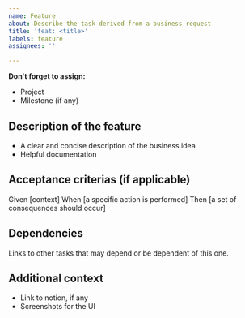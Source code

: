 ```yaml
---
name: Feature
about: Describe the task derived from a business request
title: 'feat: <title>'
labels: feature
assignees: ''

---
```


**Don't forget to assign:**
* Project
* Milestone (if any)

## Description of the feature
* A clear and concise description of the business idea
* Helpful documentation

## Acceptance criterias (if applicable)
Given [context] 
When [a specific action is performed] 
Then [a set of consequences should occur]

## Dependencies
Links to other tasks that may depend or be dependent of this one.

## Additional context
* Link to notion, if any
* Screenshots for the UI
